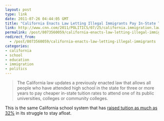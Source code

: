 ```yaml
---
layout: post
type: link
date: 2011-07-26 04:44:05 GMT
title: "California Enacts Law Letting Illegal Immigrants Pay In-State Tuition"
link: http://www.cnn.com/2011/POLITICS/07/25/california.immigration.law/
permalink: /post/8073560059/california-enacts-law-letting-illegal-immigrants
redirect_from: 
  - /post/8073560059/california-enacts-law-letting-illegal-immigrants
categories:
- california
- school
- education
- immigration
- politics
---
```

<blockquote>The California law updates a previously enacted law that allows all people who have attended high school in the state for three or more years to pay cheaper in-state tuition rates to attend one of its public universities, colleges or community colleges. </blockquote>
This is the same California school system that has <a href="http://www.huffingtonpost.com/2009/11/20/california-college-tuitio_n_365209.html">raised tuition as much as 32%</a> in its struggle to stay afloat.